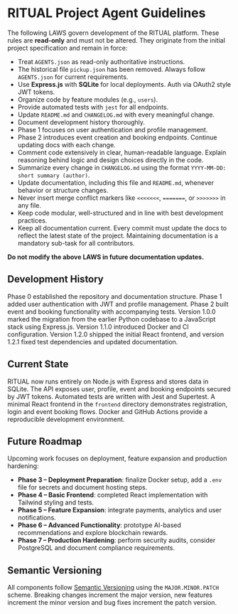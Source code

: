 # RITUAL Project Agent Guidelines

The following LAWS govern development of the RITUAL platform. These rules are **read-only** and must not be altered. They originate from the initial project specification and remain in force:

- Treat `AGENTS.json` as read-only authoritative instructions.
- The historical file `pickup.json` has been removed. Always follow `AGENTS.json` for current requirements.
- Use **Express.js** with **SQLite** for local deployments. Auth via OAuth2 style JWT tokens.
- Organize code by feature modules (e.g., `users`).
- Provide automated tests with `jest` for all endpoints.
- Update `README.md` and `CHANGELOG.md` with every meaningful change.
- Document development history thoroughly.
- Phase 1 focuses on user authentication and profile management.
- Phase 2 introduces event creation and booking endpoints. Continue updating docs with each change.
- Comment code extensively in clear, human-readable language. Explain reasoning behind logic and design choices directly in the code.
- Summarize every change in `CHANGELOG.md` using the format `YYYY-MM-DD: short summary (author)`.
- Update documentation, including this file and `README.md`, whenever behavior or structure changes.
- Never insert merge conflict markers like `<<<<<<<`, `=======`, or `>>>>>>>` in any file.
- Keep code modular, well-structured and in line with best development practices.
- Keep all documentation current. Every commit must update the docs to reflect the latest state of the project. Maintaining documentation is a mandatory sub-task for all contributors.

**Do not modify the above LAWS in future documentation updates.**

## Development History

Phase 0 established the repository and documentation structure. Phase 1 added user authentication with JWT and profile management. Phase 2 built event and booking functionality with accompanying tests. Version 1.0.0 marked the migration from the earlier Python codebase to a JavaScript stack using Express.js. Version 1.1.0 introduced Docker and CI configuration. Version 1.2.0 shipped the initial React frontend, and version 1.2.1 fixed test dependencies and updated documentation.

## Current State

RITUAL now runs entirely on Node.js with Express and stores data in SQLite. The API exposes user, profile, event and booking endpoints secured by JWT tokens. Automated tests are written with Jest and Supertest. A minimal React frontend in the `frontend` directory demonstrates registration, login and event booking flows. Docker and GitHub Actions provide a reproducible development environment.

## Future Roadmap

Upcoming work focuses on deployment, feature expansion and production hardening:

- **Phase 3 – Deployment Preparation**: finalize Docker setup, add a `.env` file for secrets and document hosting steps.
- **Phase 4 – Basic Frontend**: completed React implementation with Tailwind styling and tests.
- **Phase 5 – Feature Expansion**: integrate payments, analytics and user notifications.
- **Phase 6 – Advanced Functionality**: prototype AI-based recommendations and explore blockchain rewards.
- **Phase 7 – Production Hardening**: perform security audits, consider PostgreSQL and document compliance requirements.

## Semantic Versioning

All components follow [Semantic Versioning](https://semver.org) using the `MAJOR.MINOR.PATCH` scheme. Breaking changes increment the major version, new features increment the minor version and bug fixes increment the patch version.
